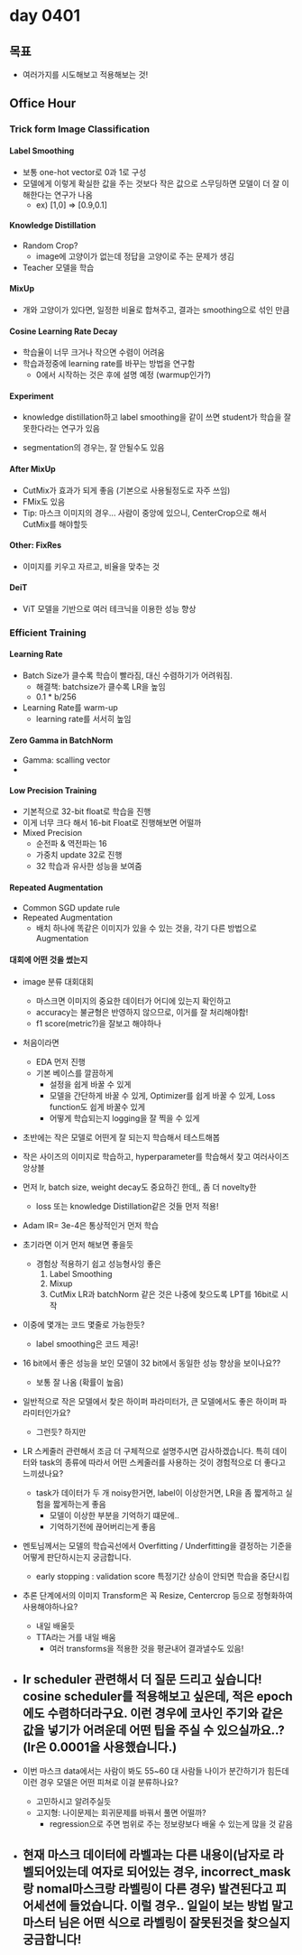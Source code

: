 # day 0401

## 목표
- 여러가지를 시도해보고 적용해보는 것!

## Office Hour
### Trick form Image Classification

#### Label Smoothing
- 보통 one-hot vector로 0과 1로 구성
- 모델에게 이렇게 확실한 값을 주는 것보다 작은 값으로 스무딩하면 모델이 더 잘 이해한다는 연구가 나옴
    - ex) [1,0] => [0.9,0.1]

#### Knowledge Distillation
- Random Crop?
    - image에 고양이가 없는데 정답을 고양이로 주는 문제가 생김
- Teacher 모델을 학습

#### MixUp
- 개와 고양이가 있다면, 일정한 비율로 합쳐주고, 결과는 smoothing으로 섞인 만큼

#### Cosine Learning Rate Decay
- 학습율이 너무 크거나 작으면 수렴이 어려움
- 학습과정중에 learning rate를 바꾸는 방법을 연구함
    - 0에서 시작하는 것은 후에 설명 예정 (warmup인가?)

#### Experiment
- knowledge distillation하고 label smoothing을 같이 쓰면 student가 학습을 잘 못한다라는 연구가 있음

- segmentation의 경우는, 잘 안될수도 있음

#### After MixUp
- CutMix가 효과가 되게 좋음 (기본으로 사용될정도로 자주 쓰임)
- FMix도 있음
- Tip: 마스크 이미지의 경우... 사람이 중앙에 있으니, CenterCrop으로 해서 CutMix를 해야할듯

#### Other: FixRes
- 이미지를 키우고 자르고, 비율을 맞추는 것

#### DeiT
- ViT 모델을 기반으로 여러 테크닉을 이용한 성능 향상

### Efficient Training

#### Learning Rate
- Batch Size가 클수록 학습이 빨라짐, 대신 수렴하기가 어려워짐.
    - 해결책: batchsize가 클수록 LR을 높임
    - 0.1 * b/256
- Learning Rate를 warm-up
    - learning rate를 서서히 높임

#### Zero Gamma in BatchNorm
- Gamma: scalling vector
- 

#### Low Precision Training
- 기본적으로 32-bit float로 학습을 진행
- 이게 너무 크다 해서 16-bit Float로 진행해보면 어떨까
- Mixed Precision
    - 순전파 & 역전파는 16
    - 가중치 update 32로 진행
    - 32 학습과 유사한 성능을 보여줌

#### Repeated Augmentation
- Common SGD update rule
- Repeated Augmentation
    - 배치 하나에 똑같은 이미지가 있을 수 있는 것을, 각기 다른 방법으로 Augmentation

#### 대회에 어떤 것을 썼는지
- image 분류 대회대회
    - 마스크면 이미지의 중요한 데이터가 어디에 있는지 확인하고 
    - accuracy는 불균형은 반영하지 않으므로, 이거를 잘 처리해야함!
    - f1 score(metric?)을 잘보고 해야하나
- 처음이라면
    - EDA 먼저 진행
    - 기본 베이스를 깔끔하게
        - 설정을 쉽게 바꿀 수 있게
        - 모델을 간단하게 바꿀 수 있게, Optimizer를 쉽게 바꿀 수 있게, Loss function도 쉽게 바꿀수 있게
        - 어떻게 학습되는지 logging을 잘 찍을 수 있게
- 초반에는 작은 모델로 어떤게 잘 되는지 학습해서 테스트해봅
- 작은 사이즈의 이미지로 학습하고, hyperparameter를 학습해서 찾고 여러사이즈 앙상블
- 먼저 lr, batch size, weight decay도 중요하긴 한데,, 좀 더 novelty한
    - loss 또는 knowledge Distillation같은 것들 먼저 적용!
- Adam lR= 3e-4은 통상적인거 먼저 학습

- 초기라면 이거 먼저 해보면 좋을듯
    - 경험상 적용하기 쉽고 성능형사잉 좋은
        1. Label Smoothing
        2. Mixup
        3. CutMix
    LR과 batchNorm 같은 것은 나중에 찾으도록
        LPT를 16bit로 시작
- 이중에 몇개는 코드 몇줄로 가능한듯?
    - label smoothing은 코드 제공!

- 16 bit에서 좋은 성능을 보인 모델이 32 bit에서 동일한 성능 향상을 보이나요??
    - 보통 잘 나옴 (확률이 높음)

- 일반적으로 작은 모델에서 찾은 하이퍼 파라미터가, 큰 모델에서도 좋은 하이퍼 파라미터인가요?
    - 그런듯? 하지만 

- LR 스케줄러 관련해서 조금 더 구체적으로 설명주시면 감사하겠습니다. 특히 데이터와 task의 종류에 따라서 어떤 스케줄러를 사용하는 것이 경험적으로 더 좋다고 느끼셨나요?
    - task가 데이터가 두 개 noisy한거면, label이 이상한거면, LR을 좀 짧게하고 실험을 짧게하는게 좋음
        - 모델이 이상한 부분을 기억하기 떄문에.. 
        - 기억하기전에 끊어버리는게 좋음

- 멘토님께서는 모델의 학습곡선에서 Overfitting / Underfitting을 결정하는 기준을 어떻게 판단하시는지 궁금합니다.
    - early stopping : validation score 특정기간 상승이 안되면 학습을 중단시킴

- 추론 단계에서의 이미지 Transform은 꼭 Resize, Centercrop 등으로 정형화하여 사용해야하나요?
    - 내일 배울듯
    - TTA라는 거를 내일 배움
        - 여러 transforms을 적용한 것을 평균내어 결과낼수도 있음!
- lr scheduler 관련해서 더 질문 드리고 싶습니다! cosine scheduler를 적용해보고 싶은데, 적은 epoch에도 수렴하더라구요. 이런 경우에 코사인 주기와 같은 값을 넣기가 어려운데 어떤 팁을 주실 수 있으실까요..? (lr은 0.0001을 사용했습니다.)
    - 

- 이번 마스크 data에서는 사람이 봐도 55~60 대 사람들 나이가 분간하기가 힘든데 이런 경우 모델은 어떤 피쳐로 이걸 분류하나요?
    - 고민하시고 알려주실듯
    - 고지형: 나이문제는 회귀문제를 바꿔서 풀면 어떨까?
        - regression으로 주면 범위로 주는 정보량보다 배울 수 있는게 많을 것 같음

- 현재 마스크 데이터에 라벨과는 다른 내용이(남자로 라벨되어있는데 여자로 되어있는 경우, incorrect_mask랑 nomal마스크랑 라벨링이 다른 경우) 발견된다고 피어세션에 들었습니다. 이럴 경우.. 일일이 보는 방법 말고 마스터 님은 어떤 식으로 라벨링이 잘못된것을 찾으실지 궁금합니다!
    - 
